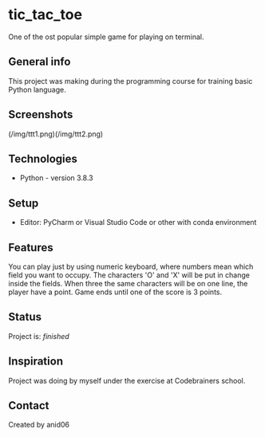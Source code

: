 # tic_tac_toe 
One of the ost popular simple game for playing on terminal.

## General info
This project was making during the programming course for training basic Python language.

## Screenshots
(/img/ttt1.png)(/img/ttt2.png)

## Technologies
* Python - version 3.8.3

## Setup
* Editor: PyCharm or Visual Studio Code or other with conda environment

## Features
You can play just by using numeric keyboard, where numbers mean which field you want to occupy. The characters 'O' and 'X' will be put in change inside the fields. When three the same characters will be on one line, the player have a point. Game ends until one of the score is 3 points.

## Status
Project is:  _finished_

## Inspiration
Project was doing by myself under the exercise at Codebrainers school.

## Contact
Created by anid06
